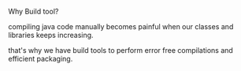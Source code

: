 Why Build tool?

compiling java code manually becomes painful when our classes and libraries keeps increasing.

that's why we have build tools to perform error free compilations and efficient packaging.



